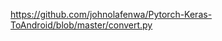 

<!--
 * @version:
 * @Author:  StevenJokess https://github.com/StevenJokess
 * @Date: 2020-12-19 21:39:42
 * @LastEditors:  StevenJokess https://github.com/StevenJokess
 * @LastEditTime: 2020-12-19 21:39:43
 * @Description:
 * @TODO::
 * @Reference:
-->
https://github.com/johnolafenwa/Pytorch-Keras-ToAndroid/blob/master/convert.py
